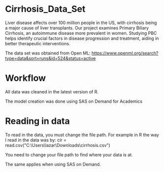 # Cirrhosis_Data_Set
Liver disease affects over 100 million people in the US, with cirrhosis being a major cause of liver transplants. Our project examines Primary Biliary Cirrhosis, an autoimmune disease more prevalent in women. Studying PBC helps identify crucial factors in disease progression and treatment, aiding in better therapeutic interventions.

The data set was obtained from Open ML:
https://www.openml.org/search?type=data&sort=runs&id=524&status=active

# Workflow
All data was cleaned in the latest version of R.

The model creation was done using SAS on Demand for Academics

# Reading in data

To read in the data, you must change the file path. For example in R the way I read in the data was by:
cir = read.csv("C:\\Users\\lazar\\Downloads\\cirrhosis.csv")

You need to change your file path to find where your data is at. 

The same applies when using SAS on Demand.
